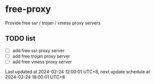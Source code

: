 
# free-proxy
Provide free ssr / trojan / vmess proxy servers


## TODO list
- [ ] add free ssr proxy server
- [ ] add free trojan proxy server
- [ ] add free vmess proxy server

Last updated at 2024-02-24 12:00:01 UTC+8, next update schedule at 2024-02-24 18:00:01 UTC+8

